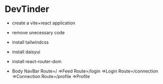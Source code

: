 # DevTinder


- create a vite+react application
- remove unecessary code
- install tailwindcss
- install daisyui 
- install react-router-dom







- Body
    NavBar
    Route=/ =>Feed
    Route=/login =>Login
    Route=/connection =>Connection
    Route=/profile =>Profile

